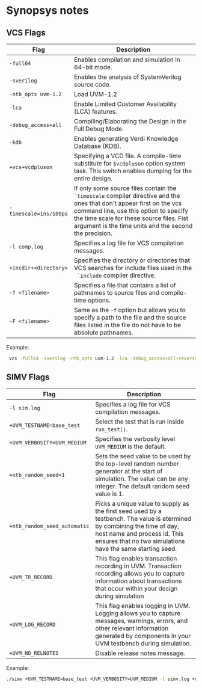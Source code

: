 # Synopsys notes

## VCS Flags

| Flag                   | Description                                                                                                                                                                                                                                                            |
| ---------------------- | ---------------------------------------------------------------------------------------------------------------------------------------------------------------------------------------------------------------------------------------------------------------------- |
| `-full64`              | Enables compilation and simulation in 64-bit mode.                                                                                                                                                                                                                     |
| `-sverilog`            | Enables the analysis of SystemVerilog source code.                                                                                                                                                                                                                     |
| `-ntb_opts uvm-1.2`    | Load UVM-1.2                                                                                                                                                                                                                                                           |
| `-lca`                 | Enable Limited Customer Availability (LCA) features.                                                                                                                                                                                                                   |
| `-debug_access+all`    | Compiling/Elaborating the Design in the Full Debug Mode.                                                                                                                                                                                                               |
| `-kdb`                 | Enables generating Verdi Knowledge Database (KDB).                                                                                                                                                                                                                     |
| `+vcs+vcdpluson`       | Specifying a VCD file. A compile-time substitute for `$vcdpluson` option system task. This switch enables dumping for the entire design.                                                                                                                               |
| `-timescale=1ns/100ps` | If only some source files contain the `` `timescale`` compiler directive and the ones that don't appear first on the vcs command line, use this option to specify the time scale for these source files. Fist argument is the time units and the second the precision. |
| `-l comp.log`          | Specifies a log file for VCS compilation messages.                                                                                                                                                                                                                     |
| `+incdir+<directory>`  | Specifies the directory or directories that VCS searches for include files used in the<br>`` `include`` compiler directive.                                                                                                                                            |
| `-f <filename>`        | Specifies a file that contains a list of pathnames to source files and compile-time options.                                                                                                                                                                           |
| `-F <filename>`        | Same as the `-f` option but allows you to specify a path to the file and the source files listed in the file do not have to be absolute pathnames.                                                                                                                     |

Example:

```bash
 vcs -full64 -sverilog -ntb_opts uvm-1.2 -lca -debug_access+all+reverse -kdb +vcs+vcdpluson -timescale=1ns/100ps +incdir+include test.sv -l comp.log
```

## SIMV Flags

| Flag                         | Description                                                                                                                                                                                                            |
| ---------------------------- | ---------------------------------------------------------------------------------------------------------------------------------------------------------------------------------------------------------------------- |
| `-l sim.log`                 | Specifies a log file for VCS compilation messages.                                                                                                                                                                     |
| `+UVM_TESTNAME=base_test`    | Select the test that is run inside `run_test()`.                                                                                                                                                                       |
| `+UVM_VERBOSITY=UVM_MEDIUM`  | Specifies the verbosity level `UVM_MEDIUM` is the default.                                                                                                                                                             |
| `+ntb_random_seed=1`         | Sets the seed value to be used by the top-level random number generator at the start of simulation. The value can be any integer. The default random seed value is 1.                                                  |
| `+ntb_random_seed_automatic` | Picks a unique value to supply as the first seed used by a testbench. The value is etermined by combining the time of day, host name and process id. This ensures that no two simulations have the same starting seed. |
| `+UVM_TR_RECORD`             | This flag enables transaction recording in UVM. Transaction recording allows you to capture information about transactions that occur within your design during simulation                                             |
| `+UVM_LOG_RECORD`            | This flag enables logging in UVM. Logging allows you to capture messages, warnings, errors, and other relevant information generated by components in your UVM testbench during simulation.                            |
| `+UVM_NO_RELNOTES`           | Disable release notes message.                                                                                                                                                                                         |

Example:


```bash
./simv +UVM_TESTNAME=base_test +UVM_VERBOSITY=UVM_MEDIUM -l simv.log +ntb_random_seed=1 +UVM_TR_RECORD +UVM_LOG_RECORD +UVM_NO_RELNOTES
```
